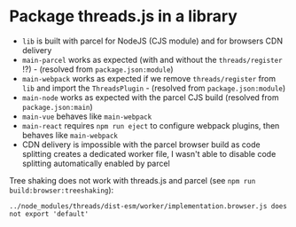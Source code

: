 # Package threads.js in a library

* `lib` is built with parcel for NodeJS (CJS module) and for browsers CDN delivery
* `main-parcel` works as expected (with and without the `threads/register` !?) - (resolved from `package.json:module`)
* `main-webpack` works as expected if we remove `threads/register` from `lib` and import the `ThreadsPlugin` - (resolved from `package.json:module`)
* `main-node` works as expected with the parcel CJS build (resolved from `package.json:main`)
* `main-vue` behaves like `main-webpack`
* `main-react` requires `npm run eject` to configure webpack plugins, then behaves like `main-webpack`
* CDN delivery is impossible with the parcel browser build as code splitting creates a dedicated worker file, I wasn't able to disable code splitting automatically enabled by parcel

Tree shaking does not work with threads.js and parcel (see `npm run build:browser:treeshaking`): 
```
../node_modules/threads/dist-esm/worker/implementation.browser.js does not export 'default'
```
